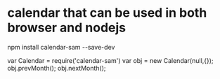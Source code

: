 # calendar that can be used in both browser and nodejs
npm install calendar-sam --save-dev

var Calendar = require('calendar-sam')
var obj = new Calendar(null,{});
obj.prevMonth();
obj.nextMonth();